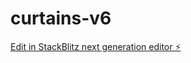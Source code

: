 # curtains-v6

[Edit in StackBlitz next generation editor ⚡️](https://stackblitz.com/~/github.com/am1rbi/curtains-v6)